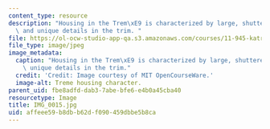 ```yaml
---
content_type: resource
description: "Housing in the Trem\xE9 is characterized by large, shuttered windows\
  \ and unique details in the trim. "
file: https://ol-ocw-studio-app-qa.s3.amazonaws.com/courses/11-945-katrina-practicum-spring-2006/affeee59b8dbb62df090459dbbe5b8ca_IMG_0015.jpg
file_type: image/jpeg
image_metadata:
  caption: "Housing in the Trem\xE9 is characterized by large, shuttered windows and\
    \ unique details in the trim."
  credit: 'Credit: Image courtesy of MIT OpenCourseWare.'
  image-alt: Treme housing character.
parent_uid: fbe8adfd-dab3-7abe-bfe6-e4b0a45cba40
resourcetype: Image
title: IMG_0015.jpg
uid: affeee59-b8db-b62d-f090-459dbbe5b8ca
---
```

